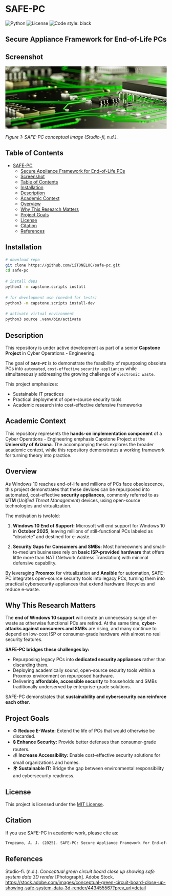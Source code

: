 # SAFE-PC

![Python](https://img.shields.io/badge/python-3.13+-blue.svg)
![License](https://img.shields.io/badge/license-MIT-green.svg)
![Code style: black](https://img.shields.io/badge/code%20style-black-000000.svg)

## Secure Appliance Framework for End-of-Life PCs

## Screenshot

![SAFE-PC](./docs/images/safe-pc.jpeg)

*Figure 1: SAFE-PC conceptual image (Studio-fi, n.d.).*

## Table of Contents

- [SAFE-PC](#safe-pc)
  - [Secure Appliance Framework for End-of-Life PCs](#secure-appliance-framework-for-end-of-life-pcs)
  - [Screenshot](#screenshot)
  - [Table of Contents](#table-of-contents)
  - [Installation](#installation)
  - [Description](#description)
  - [Academic Context](#academic-context)
  - [Overview](#overview)
  - [Why This Research Matters](#why-this-research-matters)
  - [Project Goals](#project-goals)
  - [License](#license)
  - [Citation](#citation)
  - [References](#references)
  
## Installation

```sh
# download repo
git clone https://github.com/iiTONELOC/safe-pc.git
cd safe-pc

# install deps
python3 -m capstone.scripts install

# for development use (needed for tests)
python3 -m capstone.scripts install-dev

# activate virtual environment
python3 source .venv/bin/activate
```

## Description

This repository is under active development as part of a senior **Capstone Project** in Cyber Operations - Engineering.  

The goal of ***`SAFE-PC`*** is to demonstrate the feasibility of repurposing obsolete PCs into `automated`, `cost-effective` `security appliances` while simultaneously addressing the growing challenge of `electronic waste`.  

This project emphasizes:  

- Sustainable IT practices  
- Practical deployment of open-source security tools  
- Academic research into cost-effective defensive frameworks  

## Academic Context

This repository represents the **hands-on implementation component** of a Cyber Operations - Engineering emphasis Capstone Project at the **University of Arizona**. The accompanying thesis explores the broader academic context, while this repository demonstrates a working framework for turning theory into practice.  

## Overview

As Windows 10 reaches end-of-life and millions of PCs face obsolescence, this project demonstrates that these devices can be repurposed into automated, cost-effective **security appliances**, commonly referred to as **UTM** (*Unified Threat Management*) devices, using open-source technologies and virtualization.  

The motivation is twofold:

1. **Windows 10 End of Support:** Microsoft will end support for Windows 10 in **October 2025**, leaving millions of still-functional PCs labeled as “obsolete” and destined for e-waste.  

2. **Security Gaps for Consumers and SMBs:** Most homeowners and small-to-medium businesses rely on **basic ISP-provided hardware** that offers little more than NAT (Network Address Translation) with minimal defensive capability.  

By leveraging **Proxmox** for virtualization and **Ansible** for automation, SAFE-PC integrates open-source security tools into legacy PCs, turning them into practical cybersecurity appliances that extend hardware lifecycles and reduce e-waste.

## Why This Research Matters

The **end of Windows 10 support** will create an unnecessary surge of e-waste as otherwise functional PCs are retired. At the same time, **cyber-attacks against consumers and SMBs** are rising, and many continue to depend on low-cost ISP or consumer-grade hardware with almost no real security features.  

**SAFE-PC bridges these challenges by:**  

- Repurposing legacy PCs into **dedicated security appliances** rather than discarding them.  
- Deploying academically sound, open-source security tools within a Proxmox environment on repurposed hardware.  
- Delivering **affordable, accessible security** to households and SMBs traditionally underserved by enterprise-grade solutions.  

SAFE-PC demonstrates that **sustainability and cybersecurity can reinforce each other**.

## Project Goals

- ♻️ **Reduce E-Waste:** Extend the life of PCs that would otherwise be discarded.  
- 🔒 **Enhance Security:** Provide better defenses than consumer-grade routers.  
- 💰 **Increase Accessibility:** Enable cost-effective security solutions for small organizations and homes.  
- 🌍 **Sustainable IT:** Bridge the gap between environmental responsibility and cybersecurity readiness.  

## License

This project is licensed under the [MIT License](./LICENSE.txt).

## Citation

If you use SAFE-PC in academic work, please cite as:  

```md
Tropeano, A. J. (2025). SAFE-PC: Secure Appliance Framework for End-of-Life PCs [Computer software]. GitHub. https://github.com/iitoneloc/safe-pc
```

## References

Studio-fi. (n.d.). *Conceptual green circuit board close up showing safe system data 3D render* [Photograph]. Adobe Stock. https://stock.adobe.com/images/conceptual-green-circuit-board-close-up-showing-safe-system-data-3d-render/443455567?prev_url=detail
